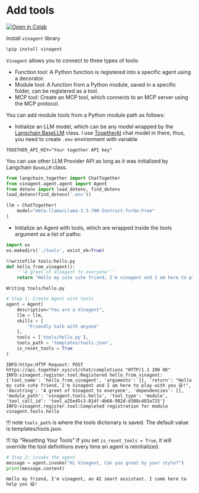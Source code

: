 # Add tools
[![Open in Colab](https://colab.research.google.com/assets/colab-badge.svg)](https://colab.research.google.com/github/datascienceworld-kan/vinagent-docs/blob/main/docs/tutorials/get_started/add_tool.ipynb)

Install `vinagent` library

```python
%pip install vinagent
```

`Vinagent` allows you to connect to three types of tools:

- Function tool: A Python function is registered into a specific agent using a decorator.
- Module tool: A function from a Python module, saved in a specific folder, can be registered as a tool.
- MCP tool: Create an MCP tool, which connects to an MCP server using the MCP protocol.

You can add module tools from a Python module path as follows:
- Initialize an LLM model, which can be any model wrapped by the [Langchain BaseLLM](https://python.langchain.com/api_reference/core/language_models/langchain_core.language_models.llms.BaseLLM.html) class. I use [TogetherAI](https://api.together.ai/signin) chat model in there, thus, you need to create `.env` environment with variable
```
TOGETHER_API_KEY="Your together API key"
```
You can use other LLM Provider API as long as it was initialized by Langchain `BaseLLM` class.


```python
from langchain_together import ChatTogether 
from vinagent.agent.agent import Agent
from dotenv import load_dotenv, find_dotenv
load_dotenv(find_dotenv('.env'))

llm = ChatTogether(
    model="meta-llama/Llama-3.3-70B-Instruct-Turbo-Free"
)
```

- Initialize an Agent with tools, which are wrapped inside the tools argument as a list of paths:



```python
import os
os.makedirs('./tools', exist_ok=True)
```


```python
%%writefile tools/hello.py
def hello_from_vinagent():
    '''A greet of Vinagent to everyone'''
    return "Hello my cute cute friend, I'm vinagent and I am here to play with you 😄!"
```

    Writing tools/hello.py



```python
# Step 1: Create Agent with tools
agent = Agent(
    description="You are a Vinagent",
    llm = llm,
    skills = [
        "Friendly talk with anyone"
    ],
    tools = ['tools/hello.py'],
    tools_path = 'templates/tools.json',
    is_reset_tools = True
)
```

    INFO:httpx:HTTP Request: POST https://api.together.xyz/v1/chat/completions "HTTP/1.1 200 OK"
    INFO:vinagent.register.tool:Registered hello_from_vinagent:
    {'tool_name': 'hello_from_vinagent', 'arguments': {}, 'return': "Hello my cute cute friend, I'm vinagent and I am here to play with you 😄!", 'docstring': 'A greet of Vinagent to everyone', 'dependencies': [], 'module_path': 'vinagent.tools.hello', 'tool_type': 'module', 'tool_call_id': 'tool_a25e45c3-81df-4b68-982d-d308c403a725'}
    INFO:vinagent.register.tool:Completed registration for module vinagent.tools.hello


!!! note
    `tools_path` is where the tools dictionary is saved. The default value is templates/tools.json.

!!! tip "Resetting Your Tools"
    If you set `is_reset_tools = True`, it will override the tool definitions every time an agent is reinitialized.


```python
# Step 2: invoke the agent
message = agent.invoke("Hi Vinagent, Can you greet by your style?")
print(message.content)
```

    
    Hello my friend, I'm vinagent, an AI smart assistant. I come here to help you 😄!

